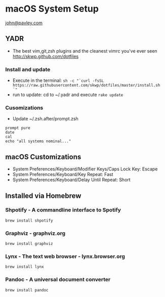 # macOS System Setup
john@pavley.com

## YADR

- The best vim,git,zsh plugins and the cleanest vimrc you've ever seen http://skwp.github.com/dotfiles

### Install and update

- Execute in the terminal: 
``` sh -c "`curl -fsSL https://raw.githubusercontent.com/skwp/dotfiles/master/install.sh `" ```
- run to update: cd to ~/.yadr and execute ``` rake update ```

### Cusomizations

- Update ~/.zsh.after/prompt.zsh

```
prompt pure
date
cal
echo "all systems nominal..."
```

## macOS Customizations

- System Preferences/Keyboard/Modifier Keys/Caps Lock Key: Escape
- System Preferences/Keyboard/Key Repeat: Fast
- System Preferences/Keyboard/Delay Until Repeat: Short

## Installed via Homebrew

### Shpotify - A commandline interface to Spotify

``` brew install shpotify ```

### Graphviz - graphviz.org

``` brew install graphviz ```

### Lynx - The text web browser - lynx.browser.org

``` brew install lynx ```

### Pandoc - A universal document converter

``` brew install pandoc ```

